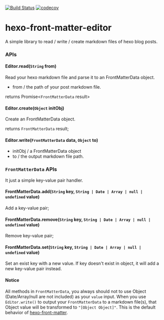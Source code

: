 [![Build Status](https://www.travis-ci.org/kamilic/hexo-front-matter-editor.svg?branch=master)](https://www.travis-ci.org/kamilic/hexo-front-matter-editor)
[![codecov](https://codecov.io/gh/kamilic/hexo-front-matter-editor/branch/master/graph/badge.svg)](https://codecov.io/gh/kamilic/hexo-front-matter-editor)

# hexo-front-matter-editor

A simple library to read / write / create markdown files of hexo blog posts.

### APIs

#### Editor.read(```String``` from)
Read your hexo markdown file and parse it to an FrontMatterData object.
- from / the path of your post markdown file.

returns Promise<```FrontMatterData``` result>

#### Editor.create(```Object``` initObj)
Create an FrontMatterData object.

returns ```FrontMatterData``` result;

#### Editor.write(```FrontMatterData``` data, ```Object``` to)
- initObj / a FrontMatterData object
- to / the output markdown file path.


### ```FrontMatterData``` APIs
It just a simple key-value pair handler.

#### FrontMatterData.add(```String``` key, ```String | Date | Array | null | undefined``` value)
Add a key-value pair;

#### FrontMatterData.remove(```String``` key, ```String | Date | Array | null | undefined``` value)
Remove key-value pair;

#### FrontMatterData.set(```String``` key, ```String | Date | Array | null | undefined``` value)
Set an exist key with a new value.
If key doesn't exist in object, it will add a new key-value pair instead.

#### Notice 
All methods in ```FrontMatterData```, you always should not to use Object (Date/Array/null are not included) as your ```value``` input. 
When you use ```Editor.write()```  to output your ```FrontMatterData``` to a markdown file(s), that Object value will be transformed to ```"[Object Object]"```.
This is the default behavior of [hexo-front-matter](https://www.npmjs.com/package/hexo-front-matter).